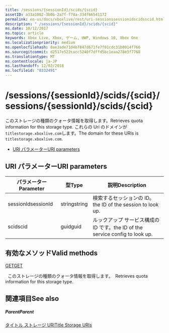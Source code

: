 ```yaml
---
title: /sessions/{sessionId}/scids/{scid}
assetID: a33a1002-3b0b-2a7f-f74a-334f66541172
permalink: en-us/docs/xboxlive/rest/uri-sessionssessionidscidsscid.html
description: " /sessions/{sessionId}/scids/{scid}"
ms.date: 10/12/2017
ms.topic: article
keywords: Xbox Live, Xbox, ゲーム, UWP, Windows 10, Xbox One
ms.localizationpriority: medium
ms.openlocfilehash: 8ae3ade71d4b7847d671fe7f01cdc31b0014f766
ms.sourcegitcommit: d2517e522cacc5240f7dffd5bc1eaa278e3f7768
ms.translationtype: MT
ms.contentlocale: ja-JP
ms.lasthandoff: 12/02/2018
ms.locfileid: "8332491"
---
```

# <a name="sessionssessionidscidsscid"></a><span data-ttu-id="4171a-104">/sessions/{sessionId}/scids/{scid}</span><span class="sxs-lookup"><span data-stu-id="4171a-104">/sessions/{sessionId}/scids/{scid}</span></span>
<span data-ttu-id="4171a-105">このストレージの種類のクォータ情報を取得します。</span><span class="sxs-lookup"><span data-stu-id="4171a-105">Retrieves quota information for this storage type.</span></span> <span data-ttu-id="4171a-106">これらの Uri のドメインが`titlestorage.xboxlive.com`します。</span><span class="sxs-lookup"><span data-stu-id="4171a-106">The domain for these URIs is `titlestorage.xboxlive.com`.</span></span>
 
  * [<span data-ttu-id="4171a-107">URI パラメーター</span><span class="sxs-lookup"><span data-stu-id="4171a-107">URI parameters</span></span>](#ID4EV)
 
<a id="ID4EV"></a>

 
## <a name="uri-parameters"></a><span data-ttu-id="4171a-108">URI パラメーター</span><span class="sxs-lookup"><span data-stu-id="4171a-108">URI parameters</span></span>
 
| <span data-ttu-id="4171a-109">パラメーター</span><span class="sxs-lookup"><span data-stu-id="4171a-109">Parameter</span></span>| <span data-ttu-id="4171a-110">型</span><span class="sxs-lookup"><span data-stu-id="4171a-110">Type</span></span>| <span data-ttu-id="4171a-111">説明</span><span class="sxs-lookup"><span data-stu-id="4171a-111">Description</span></span>| 
| --- | --- | --- | 
| <span data-ttu-id="4171a-112">sessionId</span><span class="sxs-lookup"><span data-stu-id="4171a-112">sessionId</span></span>| <span data-ttu-id="4171a-113">string</span><span class="sxs-lookup"><span data-stu-id="4171a-113">string</span></span>| <span data-ttu-id="4171a-114">検索するセッションの ID。</span><span class="sxs-lookup"><span data-stu-id="4171a-114">the ID of the session to look up.</span></span>| 
| <span data-ttu-id="4171a-115">scid</span><span class="sxs-lookup"><span data-stu-id="4171a-115">scid</span></span>| <span data-ttu-id="4171a-116">guid</span><span class="sxs-lookup"><span data-stu-id="4171a-116">guid</span></span>| <span data-ttu-id="4171a-117">ルックアップ サービス構成の ID です。</span><span class="sxs-lookup"><span data-stu-id="4171a-117">the ID of the service config to look up.</span></span>| 
  
<a id="ID4E3B"></a>

 
## <a name="valid-methods"></a><span data-ttu-id="4171a-118">有効なメソッド</span><span class="sxs-lookup"><span data-stu-id="4171a-118">Valid methods</span></span>

[<span data-ttu-id="4171a-119">GET</span><span class="sxs-lookup"><span data-stu-id="4171a-119">GET</span></span>](uri-sessionssessionidscidsscid-get.md)

<span data-ttu-id="4171a-120">&nbsp;&nbsp;このストレージの種類のクォータ情報を取得します。</span><span class="sxs-lookup"><span data-stu-id="4171a-120">&nbsp;&nbsp;Retrieves quota information for this storage type.</span></span> 
 
<a id="ID4EGC"></a>

 
## <a name="see-also"></a><span data-ttu-id="4171a-121">関連項目</span><span class="sxs-lookup"><span data-stu-id="4171a-121">See also</span></span>
 
<a id="ID4EIC"></a>

 
##### <a name="parent"></a><span data-ttu-id="4171a-122">Parent</span><span class="sxs-lookup"><span data-stu-id="4171a-122">Parent</span></span> 

[<span data-ttu-id="4171a-123">タイトル ストレージ URI</span><span class="sxs-lookup"><span data-stu-id="4171a-123">Title Storage URIs</span></span>](atoc-reference-storagev2.md)

   